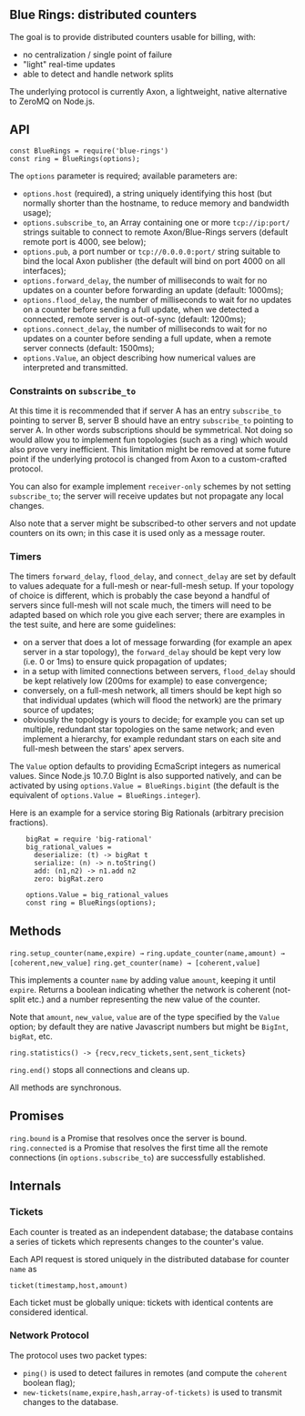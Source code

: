 Blue Rings: distributed counters
--------------------------------

The goal is to provide distributed counters usable for billing, with:
- no centralization / single point of failure
- "light" real-time updates
- able to detect and handle network splits

The underlying protocol is currently Axon, a lightweight, native alternative to ZeroMQ on Node.js.

API
---

```
const BlueRings = require('blue-rings')
const ring = BlueRings(options);
```

The `options` parameter is required; available parameters are:
- `options.host` (required), a string uniquely identifying this host (but normally shorter than the hostname, to reduce memory and bandwidth usage);
- `options.subscribe_to`, an Array containing one or more `tcp://ip:port/` strings suitable to connect to remote Axon/Blue-Rings servers (default remote port is 4000, see below);
- `options.pub`, a port number or `tcp://0.0.0.0:port/` string suitable to bind the local Axon publisher (the default will bind on port 4000 on all interfaces);
- `options.forward_delay`, the number of milliseconds to wait for no updates on a counter before forwarding an update (default: 1000ms);
- `options.flood_delay`, the number of milliseconds to wait for no updates on a counter before sending a full update, when we detected a connected, remote server is out-of-sync (default: 1200ms);
- `options.connect_delay`, the number of milliseconds to wait for no updates on a counter before sending a full update, when a remote server connects (default: 1500ms);
- `options.Value`, an object describing how numerical values are interpreted and transmitted.

### Constraints on `subscribe_to`

At this time it is recommended that if server A has an entry `subscribe_to` pointing to server B, server B should have an entry `subscribe_to` pointing to server A. In other words subscriptions should be symmetrical. Not doing so would allow you to implement fun topologies (such as a ring) which would also prove very inefficient. This limitation might be removed at some future point if the underlying protocol is changed from Axon to a custom-crafted protocol.

You can also for example implement `receiver-only` schemes by not setting `subscribe_to`; the server will receive updates but not propagate any local changes.

Also note that a server might be subscribed-to other servers and not update counters on its own; in this case it is used only as a message router.

### Timers

The timers `forward_delay`, `flood_delay`, and `connect_delay` are set by default to values adequate for a full-mesh or near-full-mesh setup. If your topology of choice is different, which is probably the case beyond a handful of servers since full-mesh will not scale much, the timers will need to be adapted based on which role you give each server; there are examples in the test suite, and here are some guidelines:
- on a server that does a lot of message forwarding (for example an apex server in a star topology), the `forward_delay` should be kept very low (i.e. 0 or 1ms) to ensure quick propagation of updates;
- in a setup with limited connections between servers, `flood_delay` should be kept relatively low (200ms for example) to ease convergence;
- conversely, on a full-mesh network, all timers should be kept high so that individual updates (which will flood the network) are the primary source of updates;
- obviously the topology is yours to decide; for example you can set up multiple, redundant star topologies on the same network; and even implement a hierarchy, for example redundant stars on each site and full-mesh between the stars' apex servers.

The `Value` option defaults to providing EcmaScript integers as numerical values. Since Node.js 10.7.0 BigInt is also supported natively, and can be activated by using `options.Value = BlueRings.bigint` (the default is the equivalent of `options.Value = BlueRings.integer`).

Here is an example for a service storing Big Rationals (arbitrary precision fractions).

```
    bigRat = require 'big-rational'
    big_rational_values =
      deserialize: (t) -> bigRat t
      serialize: (n) -> n.toString()
      add: (n1,n2) -> n1.add n2
      zero: bigRat.zero

    options.Value = big_rational_values
    const ring = BlueRings(options);
```

Methods
-------

`ring.setup_counter(name,expire) →`
`ring.update_counter(name,amount) → [coherent,new_value]`
`ring.get_counter(name) → [coherent,value]`

This implements a counter `name` by adding value `amount`, keeping it until `expire`. Returns a boolean indicating whether the network is coherent (not-split etc.) and a number representing the new value of the counter.

Note that `amount`, `new_value`, `value` are of the type specified by the `Value` option; by default they are native Javascript numbers but might be `BigInt`, `bigRat`, etc.

`ring.statistics() -> {recv,recv_tickets,sent,sent_tickets}`

`ring.end()` stops all connections and cleans up.

All methods are synchronous.

Promises
--------

`ring.bound` is a Promise that resolves once the server is bound.
`ring.connected` is a Promise that resolves the first time all the remote connections (in `options.subscribe_to`) are successfully established.

Internals
---------

### Tickets

Each counter is treated as an independent database; the database contains a series of tickets which represents changes to the counter's value.

Each API request is stored uniquely in the distributed database for counter `name` as

`ticket(timestamp,host,amount)`

Each ticket must be globally unique: tickets with identical contents are considered identical.

### Network Protocol

The protocol uses two packet types:
- `ping()` is used to detect failures in remotes (and compute the `coherent` boolean flag);
- `new-tickets(name,expire,hash,array-of-tickets)` is used to transmit changes to the database.
